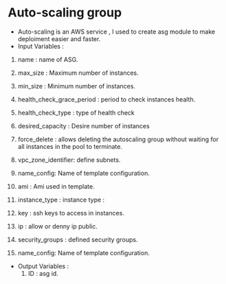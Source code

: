 # Auto-scaling group
- Auto-scaling is an AWS service , I used to create asg module to make deploiment easier and faster.
- Input Variables :
 1. name : name of ASG.
 2. max_size : Maximum number of instances.

 3. min_size : Minimum number of instances.

 4. health_check_grace_period : period to check instances health.

 5. health_check_type : type of health check

 6. desired_capacity : Desire number of instances

 7. force_delete : allows deleting the autoscaling group
 without waiting for all instances in the pool to terminate.

 8. vpc_zone_identifier: define subnets.

 9. name_config: Name of template configuration.

 10. ami : Ami used in template.

 11. instance_type : instance type :

 12. key : ssh keys to access in instances.

 13. ip : allow or denny ip public.

 14. security_groups : defined security groups.

 15. name_config: Name of template configuration.

- Output Variables :
  1. ID : asg id.
